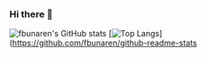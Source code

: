 ### Hi there 👋

<!--
**fbunaren/fbunaren** is a ✨ _special_ ✨ repository because its `README.md` (this file) appears on your GitHub profile.

Here are some ideas to get you started:

- 🔭 I’m currently working on ...
- 🌱 I’m currently learning ...
- 👯 I’m looking to collaborate on ...
- 🤔 I’m looking for help with ...
- 💬 Ask me about ...
- 📫 How to reach me: ...
- 😄 Pronouns: ...
- ⚡ Fun fact: ...
-->

![fbunaren's GitHub stats](https://github-readme-stats.vercel.app/api?username=fbunaren&show_icons=true&theme=radical)
[![Top Langs](https://github-readme-stats.vercel.app/api/top-langs/?username=fbunaren&layout=compact)](https://github.com/fbunaren/github-readme-stats
